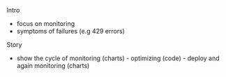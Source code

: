 Intro
* focus on monitoring
* symptoms of failures (e.g 429 errors)

Story
* show the cycle of monitoring (charts) - optimizing (code) - deploy and again monitoring (charts)
